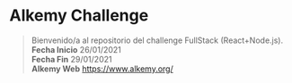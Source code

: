 # Alkemy Challenge
> Bienvenido/a al repositorio del challenge FullStack (React+Node.js).<br/>
> **Fecha Inicio** 26/01/2021<br/>
> **Fecha Fin** 29/01/2021<br/>
> **Alkemy Web** https://www.alkemy.org/
